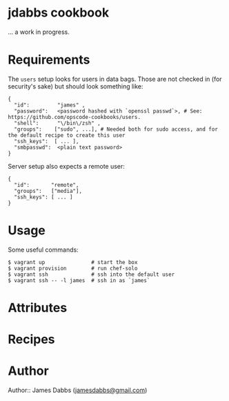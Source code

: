 # jdabbs cookbook

... a work in progress.

# Requirements

The `users` setup looks for users in data bags. Those are not checked in (for security's sake)
but should look something like:

```
{
  "id":         "james" ,
  "password":   <password hashed with `openssl passwd`>, # See: https://github.com/opscode-cookbooks/users.
  "shell":      "\/bin\/zsh" ,
  "groups":    ["sudo", ...], # Needed both for sudo access, and for the default recipe to create this user
  "ssh_keys":  [ ... ],
  "smbpasswd":  <plain text password>
}
```

Server setup also expects a remote user:

```
{
  "id":       "remote",
  "groups":   ["media"],
  "ssh_keys": [ ... ]
}
```

# Usage

Some useful commands:

```
$ vagrant up               # start the box
$ vagrant provision        # run chef-solo
$ vagrant ssh              # ssh into the default user
$ vagrant ssh -- -l james  # ssh in as `james`
```

# Attributes

# Recipes

# Author

Author:: James Dabbs (jamesdabbs@gmail.com)
